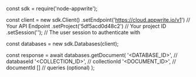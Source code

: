 const sdk = require('node-appwrite');

const client = new sdk.Client()
    .setEndpoint('https://cloud.appwrite.io/v1') // Your API Endpoint
    .setProject('5df5acd0d48c2') // Your project ID
    .setSession(''); // The user session to authenticate with

const databases = new sdk.Databases(client);

const response = await databases.getDocument(
    '<DATABASE_ID>', // databaseId
    '<COLLECTION_ID>', // collectionId
    '<DOCUMENT_ID>', // documentId
    [] // queries (optional)
);
